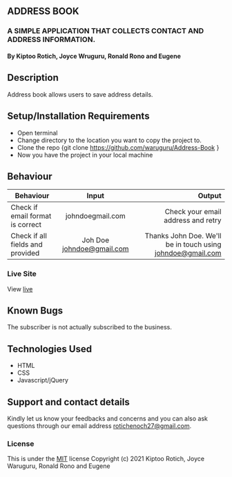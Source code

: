 
## ADDRESS BOOK
### A SIMPLE APPLICATION THAT COLLECTS CONTACT AND ADDRESS INFORMATION.
#### By Kiptoo Rotich, Joyce Wruguru, Ronald Rono and Eugene
## Description
Address book allows users to save address details.
## Setup/Installation Requirements
* Open terminal
* Change directory to the location you want to copy the project to.
* Clone the repo {git clone https://github.com/waruguru/Address-Book }
* Now you have the project in your local machine
## Behaviour
| Behaviour                        |           Input           |                                                     Output |
| -------------------------------- | :-----------------------: | ---------------------------------------------------------: |
| Check if email format is correct |     johndoegmail.com      |                         Check your email address and retry |
| Check if all fields and provided | Joh Doe johndoe@gmail.com | Thanks John Doe. We'll be in touch using johndoe@gmail.com |
### Live Site
View [live](https://github.com/waruguru/Address-Book)
## Known Bugs
The subscriber is not actually subscribed to the business.
## Technologies Used
* HTML
* CSS
* Javascript/jQuery
## Support and contact details
Kindly let us know your feedbacks and concerns and you can also ask questions through our email address rotichenoch27@gmail.com.
### License
This is under the [MIT](LICENSE) license
Copyright (c) 2021 Kiptoo Rotich, Joyce Waruguru, Ronald Rono and Eugene
